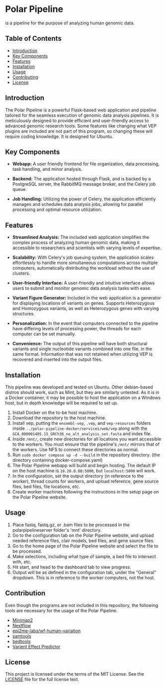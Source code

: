 # Polar Pipeline
is a pipeline for the purpose of analyzing human genomic data.

## Table of Contents

- [Introduction](#introduction)
- [Key Components](#key-components)
- [Features](#features)
- [Installation](#installation)
- [Usage](#usage)
- [Contributing](#contributing)
- [License](#license)

## Introduction

The Polar Pipeline is a powerful Flask-based web application and pipeline tailored for the seamless execution of genomic data analysis pipelines. It is meticulously designed to provide efficient and user-friendly access to advanced genomic research tools. Some features like changing what VEP plugins are included are not part of this program, so changing these will require coding knowledge. It is designed for Ubuntu.

## Key Components

- **Webapp:** A user friendly frontend for file organization, data processing, task handling, and minor analysis.

- **Backend:** The application hosted through Flask, and is backed by a PostgreSQL server, the RabbitMQ message broker, and the Celery job queue.

- **Job Handling:** Utilizing the power of Celery, the application efficiently manages and schedules data analysis jobs, allowing for parallel processing and optimal resource utilization.

## Features

- **Streamlined Analysis:** The included web application simplifies the complex process of analyzing human genomic data, making it accessible to researchers and scientists with varying levels of expertise.

- **Scalability:** With Celery's job queuing system, the application scales effortlessly to handle more simultaneous computations across multiple computers, automatically distributing the workload without the use of clusters.

- **User-friendly Interface:** A user-friendly and intuitive interface allows users to submit and monitor genomic data analysis tasks with ease.

- **Variant Figure Generator:** Included in the web application is a generator for displaying locations of variants on genes. Supports Heterozygous and Homozygous variants, as well as Heterozygous genes with varying structures.

- **Personalization:** In the event that computers connected to the pipeline have differing levels of processing power, the threads for each computer can be set manually.

- **Convenience:** The output of this pipeline will have both structural variants and single nucleotide variants combined into one file, in the same format. Information that was not retained when utilizing VEP is recovered and inserted into the output files.

## Installation
This pipeline was developed and tested on Ubuntu. Other debian-based distros should work, such as Mint, but they are similarly untested. As it is in a Docker container, it may be possible to host the application on a Windows host, but in depth knowledge will be required to set up.
1. Install Docker on the to-be host machine.
2. Download the repository to the host machine.
3. Install vep, putting the ```ensembl-vep```, ```.vep```, and ```vep-resources``` folders inside ```../polar-pipeline-docker/services/web/vep``` along with the ```GCA_000001405.15_GRCh38_no_alt_analysis_set.fasta``` and index file.
4. Inside ```/mnt/```, create new directories for all locations you want accessible to the workers. You must ensure that the pipeline's ```/mnt/``` mirrors that of the workers. Use NFS to connect these directories as normal.
5. Run ```sudo docker compose up -d --build``` in the repository directory. (the directory containing docker-compose.yaml)
6. The Polar Pipeline webapp will build and begin hosting. The default IP on the host machine is ```10.20.0.88:5000```, but ```localhost:5000``` will work.
7. In the configuration, set the output directory (in reference to the worker), thread counts for workers, and upload reference, gene source files, bed files, file locations, etc.
8. Create worker machines following the instructions in the setup page on the Polar Pipeline website.

## Usage
1. Place fastq, fastq.gz, or .bam files to be processed in the polarpipelineserver folder's 'mnt' directory.
2. Go to the configuration tab on the Polar Pipeline website, and upload needed reference files, clair models, bed files, and gene source files.
3. Go to the home page of the Polar Pipeline website and select the file to be processed.
4. Make selections, including what type of sample, a bed file to intersect with, etc.
5. Hit start, and head to the dashboard tab to view progress.
6. Output will be as defined in the configuration tab, under the "General" dropdown. This is in reference to the worker computers, not the host.

## Contribution
Even though the programs are not included in this repository, the following tools are necessary for the usage of the Polar Pipeline.
- [Minimap2](https://github.com/lh3/minimap2)
- [Nextflow](https://www.nextflow.io/)
- [epi2me-labs/wf-human-variation](https://github.com/epi2me-labs/wf-human-variation)
- [samtools](http://www.htslib.org/)
- [bedtools](https://bedtools.readthedocs.io/en/latest/)
- [Varient Effect Predictor](https://ensembl.org/vep)

## License
This project is licensed under the terms of the MIT License. See the [LICENSE](LICENSE.md) file for the full license text.
